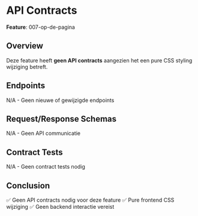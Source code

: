 # API Contracts

**Feature**: 007-op-de-pagina

## Overview
Deze feature heeft **geen API contracts** aangezien het een pure CSS styling wijziging betreft.

## Endpoints
N/A - Geen nieuwe of gewijzigde endpoints

## Request/Response Schemas
N/A - Geen API communicatie

## Contract Tests
N/A - Geen contract tests nodig

## Conclusion
✅ Geen API contracts nodig voor deze feature
✅ Pure frontend CSS wijziging
✅ Geen backend interactie vereist
